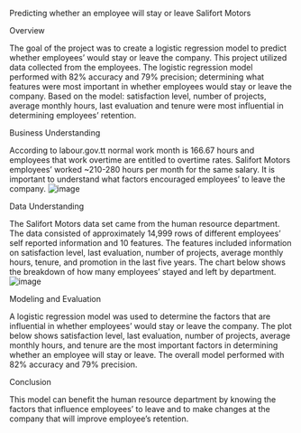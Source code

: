 Predicting whether an employee will stay or leave Salifort Motors


Overview

The goal of the project was to create a logistic regression model to predict whether employees’ would stay or leave the company. This project utilized data collected from the employees. The logistic regression model performed with 82% accuracy and 79% precision; determining what features were most important in whether employees would stay or leave the company. Based on the model: satisfaction level, number of projects, average monthly hours, last evaluation and tenure were most influential in determining employees’ retention. 


Business Understanding

According to labour.gov.tt normal work month is 166.67 hours and employees that work overtime are entitled to overtime rates. Salifort Motors employees’ worked ~210-280 hours per month for the same salary. It is important to understand what factors encouraged employees’ to leave the company.
![image](https://github.com/Cathyann174/capstone-project/assets/126407081/6a73f5c8-1a6d-4326-ab95-e85b8734d04c)


Data Understanding

The Salifort Motors data set came from the human resource department. The data consisted of approximately 14,999 rows of different employees’ self reported information and 10 features. The features included information on satisfaction level, last evaluation, number of projects, average monthly hours, tenure, and promotion in the last five years. The chart below shows the breakdown of how many employees’ stayed and left by department.
![image](https://github.com/Cathyann174/capstone-project/assets/126407081/46c395ea-8c9c-44ea-91fa-f953f51ba5b7)






Modeling and Evaluation

A logistic regression model was used to determine the factors that are influential in whether employees’ would stay or leave the company. The plot below shows satisfaction level, last evaluation, number of projects, average monthly hours, and tenure are the most important factors in determining whether an employee will stay or leave. The overall model performed with 82% accuracy and 79% precision.


Conclusion

This model can benefit the human resource department by knowing the factors that influence employees’ to leave and to make changes at the company that will improve employee’s retention.

